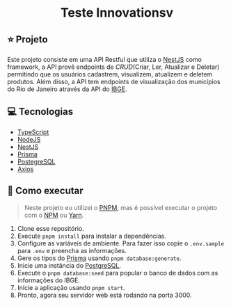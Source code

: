 <h1 align="center">Teste Innovationsv</h1>

## ⭐ Projeto

Este projeto consiste em uma API Restful que utiliza o [NestJS](https://nestjs.com/) como framework, a API provê
endpoints de *CRUD*(Criar, Ler, Atualizar e Deletar) permitindo que os usuários cadastrem, visualizem, atualizem e
deletem produtos. Além disso, a API tem endpoints de visualização dos municípios do Rio de Janeiro através da API
do [IBGE](https://servicodados.ibge.gov.br).

## 💻 Tecnologias

- [TypeScript](https://www.typescriptlang.org/)
- [NodeJS](https://nodejs.org/)
- [NestJS](https://nestjs.com/)
- [Prisma](https://www.prisma.io/)
- [PostegreSQL](https://www.postgresql.org/)
- [Axios](https://axios-http.com)

## 🚀 Como executar

> Neste projeto eu utilizei o [PNPM](https://pnpm.io/), mas é possível executar o projeto com
> o [NPM](https://nodejs.org/) ou [Yarn](https://yarnpkg.com/).

1. Clone esse repositório.
2. Execute `pnpm install` para instalar a dependências.
3. Configure as variáveis de ambiente. Para fazer isso copie o `.env.sample` para `.env` e preencha as informações.
4. Gere os tipos do [Prisma](https://prisma.io/) usando `pnpm database:generate`.
5. Inicie uma instância do [PostgreSQL](https://www.postgresql.org/).
6. Execute o `pnpm database:seed` para popular o banco de dados com as informações do IBGE.
7. Inicie a aplicação usando `pnpm start`.
8. Pronto, agora seu servidor web está rodando na porta 3000.

